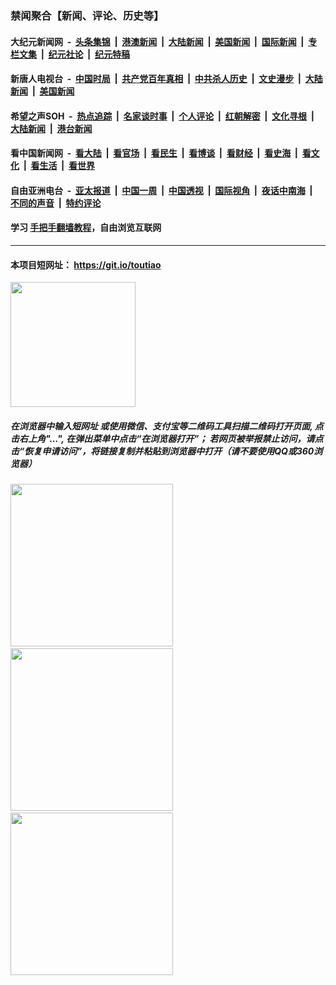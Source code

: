 ### 禁闻聚合【新闻、评论、历史等】

#### 大纪元新闻网 &nbsp;-&nbsp; [头条集锦](indexes/E头条集锦.md?t=02240431) &nbsp;|&nbsp; [港澳新闻](indexes/E港澳新闻.md?t=02240431)  &nbsp;|&nbsp; [大陆新闻](indexes/E大陆新闻.md?t=02240431) &nbsp;|&nbsp; [美国新闻](indexes/E美国新闻.md?t=02240431) &nbsp;|&nbsp; [国际新闻](indexes/E国际新闻.md?t=02240431) &nbsp;|&nbsp; [专栏文集](indexes/E专栏文集.md?t=02240431) &nbsp;|&nbsp; [纪元社论](indexes/E纪元社论.md?t=02240431) &nbsp;|&nbsp; [纪元特稿](indexes/E纪元特稿.md?t=02240431) 

#### 新唐人电视台 &nbsp;-&nbsp; [中国时局](indexes/N中国时局.md?t=02240431) &nbsp;|&nbsp; [共产党百年真相](indexes/N共产党百年真相.md?t=02240431) &nbsp;|&nbsp; [中共杀人历史](indexes/N中共杀人历史.md?t=02240431) &nbsp;|&nbsp; [文史漫步](indexes/N文史漫步.md?t=02240431) &nbsp;|&nbsp; [大陆新闻](indexes/N大陆新闻.md?t=02240431) &nbsp;|&nbsp; [美国新闻](indexes/N美国新闻.md?t=02240431)

#### 希望之声SOH &nbsp;-&nbsp; [热点追踪](indexes/H热点追踪.md?t=02240431) &nbsp;|&nbsp; [名家谈时事](indexes/H名家谈时事.md?t=02240431) &nbsp;|&nbsp; [个人评论](indexes/H个人评论.md?t=02240431)  &nbsp;|&nbsp; [红朝解密](indexes/H红朝解密.md?t=02240431) &nbsp;|&nbsp; [文化寻根](indexes/H文化寻根.md?t=02240431) &nbsp;|&nbsp; [大陆新闻](indexes/H大陆新闻.md?t=02240431) &nbsp;|&nbsp; [港台新闻](indexes/H港台新闻.md?t=02240431)

#### 看中国新闻网 &nbsp;-&nbsp; [看大陆](indexes/S看大陆.md?t=02240431) &nbsp;|&nbsp; [看官场](indexes/S看官场.md?t=02240431) &nbsp;|&nbsp; [看民生](indexes/S看民生.md?t=02240431)  &nbsp;|&nbsp; [看博谈](indexes/S看博谈.md?t=02240431) &nbsp;|&nbsp; [看财经](indexes/S看财经.md?t=02240431) &nbsp;|&nbsp; [看史海](indexes/S看史海.md?t=02240431) &nbsp;|&nbsp; [看文化](indexes/S看文化.md?t=02240431) &nbsp;|&nbsp; [看生活](indexes/S看生活.md?t=02240431) &nbsp;|&nbsp; [看世界](indexes/S看世界.md?t=02240431)

#### 自由亚洲电台 &nbsp;-&nbsp; [亚太报道](indexes/R亚太报道.md?t=02240431) &nbsp;|&nbsp; [中国一周](indexes/R中国一周.md?t=02240431) &nbsp;|&nbsp; [中国透视](indexes/R中国透视.md?t=02240431)  &nbsp;|&nbsp; [国际视角](indexes/R国际视角.md?t=02240431) &nbsp;|&nbsp; [夜话中南海](indexes/R夜话中南海.md?t=02240431) &nbsp;|&nbsp; [不同的声音](indexes/R不同的声音.md?t=02240431) &nbsp;|&nbsp; [特约评论](indexes/R特约评论.md?t=02240431)

#### 学习 [手把手翻墙教程](https://github.com/gfw-breaker/guides/wiki)，自由浏览互联网

----

#### 本项目短网址： https://git.io/toutiao
<img src="https://raw.githubusercontent.com/gfw-breaker/banned-news/master/scripts/img/qr.png" width="200px"/>  

##### 在浏览器中输入短网址 或使用微信、支付宝等二维码工具扫描二维码打开页面, 点击右上角"...", 在弹出菜单中点击“在浏览器打开”； 若网页被举报禁止访问，请点击“恢复申请访问”，将链接复制并粘贴到浏览器中打开（请不要使用QQ或360浏览器）

<img src="https://raw.githubusercontent.com/gfw-breaker/banned-news/master/scripts/img/1.png" width="260px"/> &nbsp; <img src="https://raw.githubusercontent.com/gfw-breaker/banned-news/master/scripts/img/2.png" width="260px"/> &nbsp; <img src="https://raw.githubusercontent.com/gfw-breaker/banned-news/master/scripts/img/3.png" width="260px"/>
